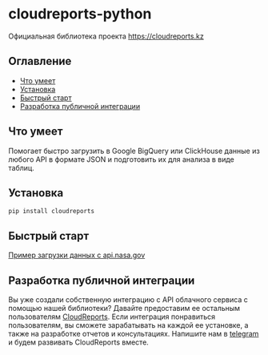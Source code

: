 # cloudreports-python 
Официальная библиотека проекта https://cloudreports.kz

## Оглавление

- [Что умеет](#Что-умеет)
- [Установка](#Установка)
- [Быстрый старт](#Быстрый-старт)
- [Разработка публичной интеграции](#Разработка-публичной-интеграции)

## Что умеет
Помогает быстро загрузить в Google BigQuery или ClickHouse данные из любого API в формате JSON и подготовить их для анализа в виде таблиц.  


## Установка
```
pip install cloudreports
```

## Быстрый старт
[Пример загрузки данных  с api.nasa.gov](https://github.com/brmoscow/cloudreports-python/blob/main/tests/test.py)


## Разработка публичной интеграции
Вы уже создали собственную интеграцию с API облачного сервиса с помощью нашей библиотеки?
Давайте предоставим ее остальным пользователям [CloudReports](https://cloudreports.ru). 
Если интеграция понравиться пользователям, вы сможете зарабатывать на каждой ее установке, а также на разработке отчетов и консультациях. 
Напишите нам в [telegram](https://t.me/brsystems) и будем развивать CloudReports вместе.
